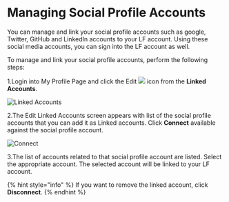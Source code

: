 # Managing Social Profile Accounts

You can manage and link your social profile accounts such as google, Twitter, GitHub and LinkedIn accounts to your LF account. Using these social media accounts, you can sign into the LF account as well.

To manage and link your social profile accounts, perform the following steps:

1.Login into My Profile Page and click the Edit ![](https://firebasestorage.googleapis.com/v0/b/gitbook-28427.appspot.com/o/assets%2F-M-jSu-OKTpJoS9behGp%2F-MAyyO0TvP-4zdNtWi81%2F-MAz6J9AhUHL2sLG9-cW%2FEdit_icon.png?alt=media&token=f6557599-5756-45a9-ac86-063b5417c6e9) icon from the **Linked Accounts**.

![Linked Accounts](https://gblobscdn.gitbook.com/assets%2F-M-jSu-OKTpJoS9behGp%2F-MAzIBXYHTg_cnHy9XqX%2F-MAzIxSCnukojwOsEvzQ%2FEdit2_icon.png?alt=media&token=1648088e-60d4-46a7-bf29-5829d62456bd)

2.The Edit Linked Accounts screen appears with list of the social profile accounts that you can add it as Linked accounts. Click **Connect** available against the social profile account.

![Connect](https://gblobscdn.gitbook.com/assets%2F-M-jSu-OKTpJoS9behGp%2F-MAyyO0TvP-4zdNtWi81%2F-MAz7eVkfEWd5PdyBfr2%2FLinked_Account.png?alt=media&token=cc6ea2e5-6b29-4562-9361-94f3ac120ed3)

3.The list of accounts related to that social profile account are listed. Select the appropriate account. The selected account will be linked to your LF account.

{% hint style="info" %}
If you want to remove the linked account, click **Disconnect**.
{% endhint %}



